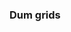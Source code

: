 ### Dum grids

<!--
**LykkeLotte/lykkelotte**



- 🔭 I’m currently working on a secrete
- 🌱 I’m currently learning words
- 👯 I’m looking to collaborate on world peace
- 🤔 I’m looking for help with establishing a techouse
- 💬 Ask me about nothing
- 📫 How to reach me: metaverse
- 😄 Pronouns: it`s all the same, who cares
- ⚡ Fun fact: Yes?
-->
